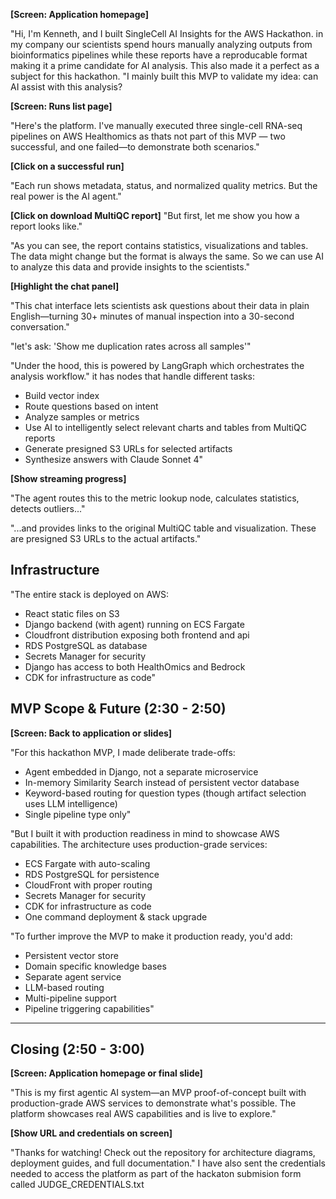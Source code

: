 **[Screen: Application homepage]**

"Hi, I'm Kenneth, and I built SingleCell AI Insights for the AWS Hackathon. in my company our scientists spend hours manually analyzing outputs from bioinformatics pipelines while these reports have a reproducable format making it a prime candidate for AI analysis. This also made it a perfect as a subject for this hackathon.
"I mainly built this MVP to validate my idea: can AI assist with this analysis?

**[Screen: Runs list page]**

"Here's the platform. I've manually executed three single-cell RNA-seq pipelines on AWS Healthomics as thats not part of this MVP — two successful, and one failed—to demonstrate both scenarios."

**[Click on a successful run]**

"Each run shows metadata, status, and normalized quality metrics. But the real power is the AI agent."

**[Click on download MultiQC report]**
"But first, let me show you how a report looks like."

"As you can see, the report contains statistics, visualizations and tables. The data might change but the format is always the same. So we can use AI to analyze this data and provide insights to the scientists."

**[Highlight the chat panel]**

"This chat interface lets scientists ask questions about their data in plain English—turning 30+ minutes of manual inspection into a 30-second conversation."

"let's ask: 'Show me duplication rates across all samples'"

"Under the hood, this is powered by LangGraph which orchestrates the analysis workflow."
it has nodes that handle different tasks:

- Build vector index
- Route questions based on intent
- Analyze samples or metrics
- Use AI to intelligently select relevant charts and tables from MultiQC reports
- Generate presigned S3 URLs for selected artifacts
- Synthesize answers with Claude Sonnet 4"

**[Show streaming progress]**

"The agent routes this to the metric lookup node, calculates statistics, detects outliers..."

"...and provides links to the original MultiQC table and visualization. These are presigned S3 URLs to the actual artifacts."

## Infrastructure

"The entire stack is deployed on AWS:

- React static files on S3
- Django backend (with agent) running on ECS Fargate
- Cloudfront distribution exposing both frontend and api
- RDS PostgreSQL as database
- Secrets Manager for security
- Django has access to both HealthOmics and Bedrock
- CDK for infrastructure as code"

## MVP Scope & Future (2:30 - 2:50)

**[Screen: Back to application or slides]**

"For this hackathon MVP, I made deliberate trade-offs:

- Agent embedded in Django, not a separate microservice
- In-memory Similarity Search instead of persistent vector database
- Keyword-based routing for question types (though artifact selection uses LLM intelligence)
- Single pipeline type only"

"But I built it with production readiness in mind to showcase AWS capabilities.
The architecture uses production-grade services:

- ECS Fargate with auto-scaling
- RDS PostgreSQL for persistence
- CloudFront with proper routing
- Secrets Manager for security
- CDK for infrastructure as code
- One command deployment & stack upgrade

"To further improve the MVP to make it production ready, you'd add:

- Persistent vector store
- Domain specific knowledge bases
- Separate agent service
- LLM-based routing
- Multi-pipeline support
- Pipeline triggering capabilities"

---

## Closing (2:50 - 3:00)

**[Screen: Application homepage or final slide]**

"This is my first agentic AI system—an MVP proof-of-concept built with production-grade AWS services to demonstrate what's possible. The platform showcases real AWS capabilities and is live to explore."

**[Show URL and credentials on screen]**

"Thanks for watching! Check out the repository for architecture diagrams, deployment guides, and full documentation."
I have also sent the credentials needed to access the platform as part of the hackaton submision form called JUDGE_CREDENTIALS.txt
